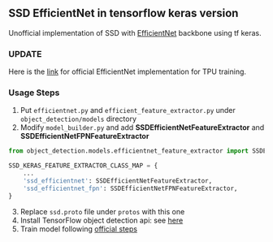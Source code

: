 ## SSD EfficientNet in tensorflow keras version
Unofficial implementation of SSD with [EfficientNet](https://arxiv.org/abs/1905.11946) backbone using tf keras. 

### UPDATE
Here is the [link](https://github.com/tensorflow/tpu/tree/master/models/official/efficientnet) for official EfficientNet implementation for TPU training. 

### Usage Steps
1. Put `efficientnet.py` and `efficient_feature_extractor.py` under `object_detection/models` directory
2. Modify `model_builder.py` and add **SSDEfficientNetFeatureExtractor** and **SSDEfficientNetFPNFeatureExtractor**
```python
from object_detection.models.efficientnet_feature_extractor import SSDEfficientNetFeatureExtractor, SSDEfficientNetFPNFeatureExtractor

SSD_KERAS_FEATURE_EXTRACTOR_CLASS_MAP = {
    ...
    'ssd_efficientnet': SSDEfficientNetFeatureExtractor,
    'ssd_efficientnet_fpn': SSDEfficientNetFPNFeatureExtractor,
}
```
3. Replace `ssd.proto` file under `protos` with this one
4. Install TensorFlow object detection api: see [here](https://github.com/tensorflow/models/blob/master/research/object_detection/g3doc/installation.md)
5. Train model following [official steps](https://github.com/tensorflow/models/blob/master/research/object_detection/g3doc/running_locally.md)
